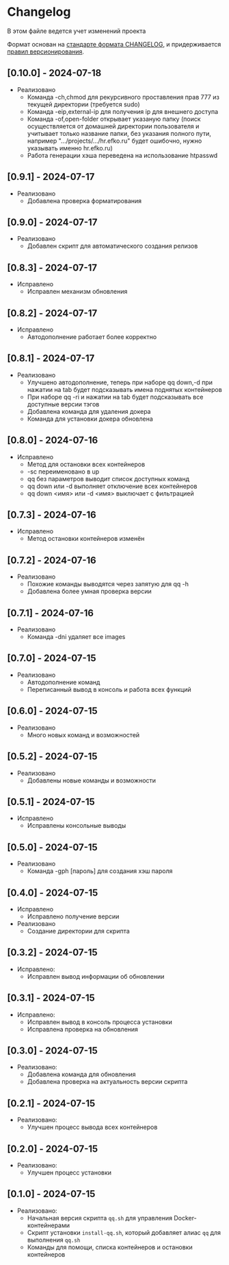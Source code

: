 # Changelog

В этом файле ведется учет изменений проекта

Формат основан на [стандарте формата CHANGELOG](https://keepachangelog.com/en/1.0.0/),
и придерживается [правил версионирования](https://semver.org/spec/v2.0.0.html).

## [0.10.0] - 2024-07-18

- Реализовано
    - Команда -ch,chmod для рекурсивного проставления прав 777 из текущей директории (требуется sudo)
    - Команда -eip,external-ip для получения ip для внешнего доступа
    - Команда -of,open-folder открывает указаную папку (поиск осуществляется от домашней директории пользователя и
      учитывает только название папки, без указания полного пути, например ".../projects/.../hr.efko.ru" будет ошибочно, нужно
      указывать именно hr.efko.ru)
    - Работа генерации хэша переведена на использование htpasswd

## [0.9.1] - 2024-07-17

- Реализовано
    - Добавлена проверка форматирования

## [0.9.0] - 2024-07-17

- Реализовано
    - Добавлен скрипт для автоматического создания релизов

## [0.8.3] - 2024-07-17

- Исправлено
    - Исправлен механизм обновления

## [0.8.2] - 2024-07-17

- Исправлено
    - Автодополнение работает более корректно

## [0.8.1] - 2024-07-17

- Реализовано
    - Улучшено автодополнение, теперь при наборе qq down,-d при нажатии на tab будет подсказывать имена поднятых
      контейнеров
    - При наборе qq -ri и нажатии на tab будет подсказывать все доступные версии тэгов
    - Добавлена команда для удаления докера
    - Команда для установки докера обновлена

## [0.8.0] - 2024-07-16

- Исправлено
    - Метод для остановки всех контейнеров
    - -sc переименовано в up
    - qq без параметров выводит список доступных команд
    - qq down или -d выполняет отключение всех контейнеров
    - qq down <имя> или -d <имя> выключает с фильтрацией

## [0.7.3] - 2024-07-16

- Исправлено
    - Метод остановки контейнеров изменён

## [0.7.2] - 2024-07-16

- Реализовано
    - Похожие команды выводятся через запятую для qq -h
    - Добавлена более умная проверка версии

## [0.7.1] - 2024-07-16

- Реализовано
    - Команда -dni удаляет все <none> images

## [0.7.0] - 2024-07-15

- Реализовано
    - Автодополнение команд
    - Переписанный вывод в консоль и работа всех функций

## [0.6.0] - 2024-07-15

- Реализовано
    - Много новых команд и возможностей

## [0.5.2] - 2024-07-15

- Реализовано
    - Добавлены новые команды и возможности

## [0.5.1] - 2024-07-15

- Исправлено
    - Исправлены консольные выводы

## [0.5.0] - 2024-07-15

- Реализовано
    - Команда -gph [пароль] для создания хэш пароля

## [0.4.0] - 2024-07-15

- Исправлено
    - Исправлено получение версии
- Реализовано
    - Создание директории для скрипта

## [0.3.2] - 2024-07-15

- Исправлено:
    - Исправлен вывод информации об обновлении

## [0.3.1] - 2024-07-15

- Исправлено:
    - Исправлен вывод в консоль процесса установки
    - Исправлена проверка на обновления

## [0.3.0] - 2024-07-15

- Реализовано:
    - Добавлена команда для обновления
    - Добавлена проверка на актуальность версии скрипта

## [0.2.1] - 2024-07-15

- Реализовано:
    - Улучшен процесс вывода всех контейнеров

## [0.2.0] - 2024-07-15

- Реализовано:
    - Улучшен процесс установки

## [0.1.0] - 2024-07-15

- Реализовано:
    - Начальная версия скрипта `qq.sh` для управления Docker-контейнерами
    - Скрипт установки `install-qq.sh`, который добавляет алиас `qq` для выполнения `qq.sh`
    - Команды для помощи, списка контейнеров и остановки контейнеров
